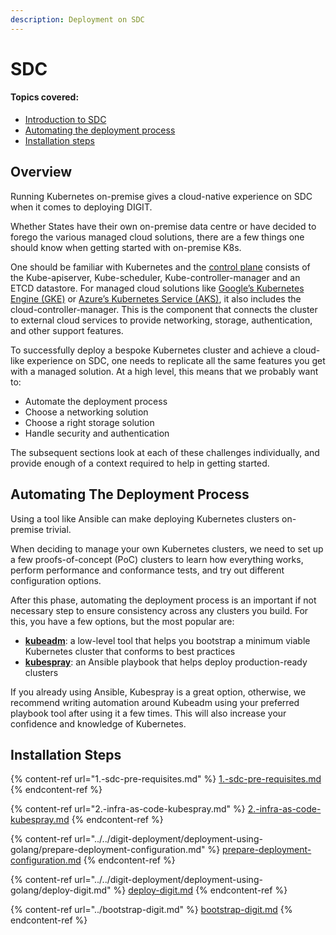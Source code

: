 ```yaml
---
description: Deployment on SDC
---
```


# SDC

#### Topics covered:

* [Introduction to SDC](./#overview)
* [Automating the deployment process](./#automating-the-deployment-process)
* [Installation steps](./#installation-steps)

## Overview

Running Kubernetes on-premise gives a cloud-native experience on SDC when it comes to deploying DIGIT.

Whether States have their own on-premise data centre or have decided to forego the various managed cloud solutions, there are a few things one should know when getting started with on-premise K8s.

One should be familiar with Kubernetes and the [control plane](https://kubernetes.io/docs/concepts/overview/components/#master-components) consists of the Kube-apiserver, Kube-scheduler, Kube-controller-manager and an ETCD datastore. For managed cloud solutions like [Google’s Kubernetes Engine (GKE)](https://cloud.google.com/kubernetes-engine/) or [Azure’s Kubernetes Service (AKS)](https://azure.microsoft.com/en-us/services/kubernetes-service/), it also includes the cloud-controller-manager. This is the component that connects the cluster to external cloud services to provide networking, storage, authentication, and other support features.

To successfully deploy a bespoke Kubernetes cluster and achieve a cloud-like experience on SDC, one needs to replicate all the same features you get with a managed solution. At a high level, this means that we probably want to:

* Automate the deployment process
* Choose a networking solution
* Choose a right storage solution
* Handle security and authentication

The subsequent sections look at each of these challenges individually, and provide enough of a context required to help in getting started.

## Automating The Deployment Process

Using a tool like Ansible can make deploying Kubernetes clusters on-premise trivial.

When deciding to manage your own Kubernetes clusters, we need to set up a few proofs-of-concept (PoC) clusters to learn how everything works, perform performance and conformance tests, and try out different configuration options.

After this phase, automating the deployment process is an important if not necessary step to ensure consistency across any clusters you build. For this, you have a few options, but the most popular are:

* [**kubeadm**](https://kubernetes.io/docs/reference/setup-tools/kubeadm/kubeadm/): a low-level tool that helps you bootstrap a minimum viable Kubernetes cluster that conforms to best practices
* [**kubespray**](https://github.com/kubernetes-sigs/kubespray): an Ansible playbook that helps deploy production-ready clusters

If you already using Ansible, Kubespray is a great option, otherwise, we recommend writing automation around Kubeadm using your preferred playbook tool after using it a few times. This will also increase your confidence and knowledge of Kubernetes.

## Installation Steps

{% content-ref url="1.-sdc-pre-requisites.md" %}
[1.-sdc-pre-requisites.md](1.-sdc-pre-requisites.md)
{% endcontent-ref %}

{% content-ref url="2.-infra-as-code-kubespray.md" %}
[2.-infra-as-code-kubespray.md](2.-infra-as-code-kubespray.md)
{% endcontent-ref %}

{% content-ref url="../../digit-deployment/deployment-using-golang/prepare-deployment-configuration.md" %}
[prepare-deployment-configuration.md](../../digit-deployment/deployment-using-golang/prepare-deployment-configuration.md)
{% endcontent-ref %}

{% content-ref url="../../digit-deployment/deployment-using-golang/deploy-digit.md" %}
[deploy-digit.md](../../digit-deployment/deployment-using-golang/deploy-digit.md)
{% endcontent-ref %}

{% content-ref url="../bootstrap-digit.md" %}
[bootstrap-digit.md](../bootstrap-digit.md)
{% endcontent-ref %}



